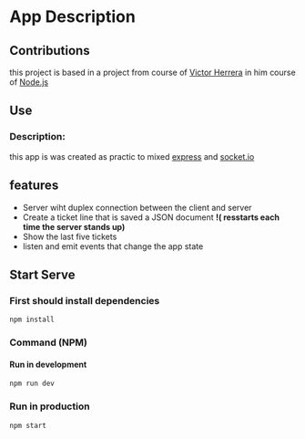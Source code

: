 # App Description 

## Contributions 

this project is based in a project from course of [Victor Herrera](https://fernando-herrera.com/#/ 'web site') in him course of [Node.js](https://www.udemy.com/course/node-de-cero-a-experto/ 'go to cours')

## Use

### Description:

this app is was created as practic to mixed  [express]( https://www.npmjs.com/package/express 'library') and [socket.io]( https://www.npmjs.com/package/socket.io  'library')  

## features

* Server wiht duplex connection between the client and server 
* Create a ticket line that is saved a JSON document **!( resstarts each time the server stands up)**
* Show the last five tickets
* listen and emit events that change the app state

## Start Serve 

### First should install dependencies

```
npm install
```

### Command (NPM)

#### Run in **development**

```
npm run dev
```

### Run in **production**

```
npm start
```


